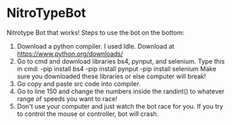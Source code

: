 # NitroTypeBot
Nitrotype Bot that works!
Steps to use the bot on the bottom:
1. Download a python compiler. I used Idle. Download at https://www.python.org/downloads/
2. Go to cmd and download libraries bs4, pynput, and selenium.
Type this in cmd:
  -pip install bs4
  -pip install pynput
  -pip install selenium 
Make sure you downloaded these libraries or else computer will break!
3. Go copy and paste src code into compiler.
4. Go to line 150 and change the numbers inside the randint() to whatever range of speeds you want to race!
5. Don't use your computer and just watch the bot race for you. If you try to control the mouse or controller, bot will crash. 

